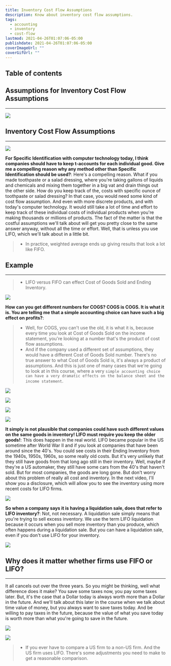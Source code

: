 ```yaml
---
title: Inventory Cost Flow Assumptions
description: Know about inventory cost flow assumptions.
tags:
  - accounting
  - inventory
  - cost-flow
lastmod: 2021-04-26T01:07:06-05:00
publishdate: 2021-04-26T01:07:06-05:00
coverImageUrl: ""
coverGifUrl: ""
---
```


## Table of contents

## Assumptions for Inventory Cost Flow Assumptions

---

![](/contents/accounting/others/inventory-cost-flow-assumptions/img1.png)

## Inventory Cost Flow Assumptions

---

![](/contents/accounting/others/inventory-cost-flow-assumptions/img2.png)

**For Specific Identification with computer technology today, I think companies should have to keep t-accounts for each individual good. Give me a compelling reason why any method other than Specific Identification should be used?**: Here's a compelling reason. What if you made toothpaste or a salad dressing, where you're taking gallons of liquids and chemicals and mixing them together in a big vat and drain things out the other side. How do you keep track of the, costs with specific ounce of toothpaste or salad dressing? In that case, you would need some kind of cost flow assumption. And even with more discrete products, and with today's computer technology. It would still take a lot of time and effort to keep track of these individual costs of individual products when you're making thousands or millions of products. The fact of the matter is that the costful assumptions we'll talk about will get you pretty close to the same answer anyway, without all the time or effort. Well, that is unless you use LIFO, which we'll talk about in a little bit.

> - In practice, weighted average ends up giving results that look a lot like FIFO.

## Example

---

> - LIFO versus FIFO can effect Cost of Goods Sold and Ending Inventory.

![](/contents/accounting/others/inventory-cost-flow-assumptions/img3.png)

**How can you get different numbers for COGS? COGS is COGS. It is what it is. You are telling me that a simple accounting choice can have such a big effect on profits?**:

> - Well, for COGS, you can't use the old, it is what it is, because every time you look at Cost of Goods Sold on the income statement, you're looking at a number that's the product of cost flow assumptions.
> - And if the company used a different set of assumptions, they would have a different Cost of Goods Sold number. There's no true answer to what Cost of Goods Sold is, it's always a product of assumptions. And this is just one of many cases that we're going to look at in this course, where a very `simple accounting choice can have a very dramatic effects on the balance sheet and the income statement`.

![](/contents/accounting/others/inventory-cost-flow-assumptions/img4.png)

![](/contents/accounting/others/inventory-cost-flow-assumptions/img5.png)

![](/contents/accounting/others/inventory-cost-flow-assumptions/img6.png)

![](/contents/accounting/others/inventory-cost-flow-assumptions/img7.png)

**It simply is not plausible that companies could have such different values on the same goods in inventory! LIFO must require you keep the older goods!**: This does happen in the real world. LIFO became popular in the US sometime after World War II and if you look at companies that have been around since the 40's. You could see costs in their Ending Inventory from the 1940s, 1950s, 1960s, so some really old costs. But it's very unlikely that they still have goods from that long ago still in their inventory. Well, maybe if they're a US automaker, they still have some cars from the 40's that haven't sold. But for most companies, the goods are long gone. But don't worry about this problem of really all cost and inventory. In the next video, I'll show you a disclosure, which will allow you to see the inventory using more recent costs for LIFO firms.

![](/contents/accounting/others/inventory-cost-flow-assumptions/img8.png)

**So when a company says it is having a liquidation sale, does that refer to LIFO inventory?**: Not, not necessary. A liquidation sale simply means that you're trying to sell excess inventory. We use the term LIFO liquidation because it occurs when you sell more inventory than you produce, which often happens during a liquidation sale. But you can have a liquidation sale, even if you don't use LIFO for your inventory.

![](/contents/accounting/others/inventory-cost-flow-assumptions/img9.png)

## Why does it matter whether firms use FIFO or LIFO?

---

It all cancels out over the three years. So you might be thinking, well what difference does it make? You save some taxes now, you pay some taxes later. But, it's the case that a Dollar today is always worth more than a Dollar in the future. And we'll talk about this later in the course when we talk about time value of money, but you always want to save taxes today. And be willing to pay taxes in the future, because the value of what you save today is worth more than what you're going to save in the future.

![](/contents/accounting/others/inventory-cost-flow-assumptions/img10.png)

![](/contents/accounting/others/inventory-cost-flow-assumptions/img11.png)

> - If you ever have to compare a US firm to a non-US firm. And the US firm uses LIFO. There's some adjustments you need to make to get a reasonable comparison.
